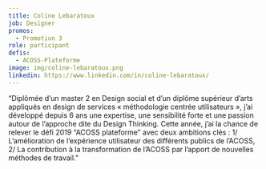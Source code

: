 ```yaml
---
title: Coline Lebaratoux
job: Designer
promos:
  - Promotion 3
role: participant
defis:
  - ACOSS-Plateforme
image: img/coline-lebaratoux.png
linkedin: https://www.linkedin.com/in/coline-lebaratoux/
---
```

“Diplômée d’un master 2 en Design social et d’un diplôme supérieur d’arts appliqués en design de services « méthodologie centrée utilisateurs », j’ai développé depuis 6 ans une expertise, une sensibilité forte et une passion autour de l’approche dite du Design Thinking. Cette année, j’ai la chance de relever le défi 2019 “ACOSS plateforme” avec deux ambitions clés : 1/ L’amélioration de l’expérience utilisateur des différents publics de l’ACOSS, 2/ La contribution à la transformation de l’ACOSS par l’apport de nouvelles méthodes de travail.”
